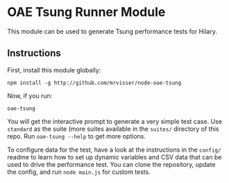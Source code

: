 # OAE Tsung Runner Module

This module can be used to generate Tsung performance tests for Hilary.

## Instructions

First, install this module globally:

`npm install -g http://github.com/mrvisser/node-oae-tsung`

Now, if you run:

`oae-tsung`

You will get the interactive prompt to generate a very simple test case. Use `standard` as the suite (more suites available in the `suites/` directory of this repo. Run `oae-tsung --help` to get more options.

To configure data for the test, have a look at the instructions in the `config/` readme to learn how to set up dynamic variables and CSV data that can be used to drive the performance test. You can clone the repository, update the config, and run `node main.js` for custom tests.
